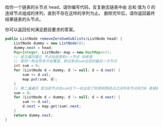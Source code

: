 给你一个链表的头节点 head，请你编写代码，反复删去链表中由 总和 值为 0 的连续节点组成的序列，直到不存在这样的序列为止。
删除完毕后，请你返回最终结果链表的头节点。

你可以返回任何满足题目要求的答案。


```Java
public ListNode removeZeroSumSublists(ListNode head) {
    ListNode dummy = new ListNode(0);
    dummy.next = head;
    Map<Integer, ListNode> map = new HashMap<>();
    // 首次遍历建立 节点处链表和<->节点 哈希表
    // 若同一和出现多次会覆盖，即记录该sum出现的最后一次节点
    int sum = 0;
    for (ListNode d = dummy; d != null; d = d.next) {
        sum += d.val;
        map.put(sum, d);
    }
    // 第二遍遍历 若当前节点处sum在下一处出现了则表明两结点之间所有节点和为0 直接删除区间所有节点
    sum = 0;
    for (ListNode d = dummy; d != null; d = d.next) {
        sum += d.val;
        d.next = map.get(sum).next;
    }
    return dummy.next;
}
```

